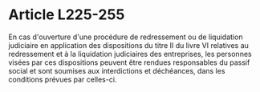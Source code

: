 # Article L225-255

En cas d'ouverture d'une procédure de redressement ou de liquidation judiciaire en application des dispositions du titre II du livre VI relatives au redressement et à la liquidation judiciaires des entreprises, les personnes visées par ces dispositions peuvent être rendues responsables du passif social et sont soumises aux interdictions et déchéances, dans les conditions prévues par celles-ci.
